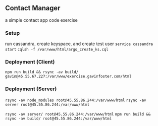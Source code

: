 ## Contact Manager
a simple contact app code exercise

### Setup
run cassandra, create keyspace, and create test user
`service cassandra start`
`cqlsh -f /var/www/html/argo_create_ks.cql`

### Deployment (Client)
`npm run build && rsync -av build/ gavin@45.55.67.227:/var/www/exercise.gavinfoster.com/html`

### Deployment (Server)
`rsync -av node_modules root@45.55.86.244:/var/www/html`
`rsync -av server root@45.55.86.244:/var/www/html`

`rsync -av server/ root@45.55.86.244:/var/www/html`
`npm run build && rsync -av build/ root@45.55.86.244:/var/www/html`